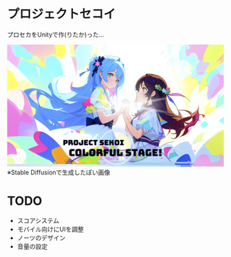 # プロジェクトセコイ
プロセカをUnityで作(りたか)った...

![thumbnail](title.png)
※Stable Diffusionで生成したぽい画像

# TODO
* スコアシステム
* モバイル向けにUIを調整
* ノーツのデザイン
* 音量の設定
